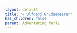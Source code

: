 ```yaml
---
layout: default
title: "💀 Ulfgard Grudgebearer"
has_children: false
parent: Adventuring Party
---
```

